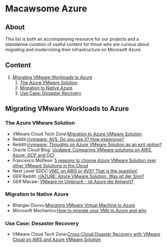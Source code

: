# Macawsome Azure
## About
This list is both an accompanying resource for our projects and a standalone curation of useful content for those who are curious about migrating and modernizing their infrastructure on Microsoft Azure.

## Content
1. [Migrating VMware Workloads to Azure](#vmware)
    1. [The Azure VMware Solution](#avs)
    2. [Migration to Native Azure](#nativeazure)
    3. [Use Case: Desaster Recovery](#desasterrecovery)
## Migrating VMware Workloads to Azure <a name="vmware"></a>

### The Azure VMware Solution <a name="avs"></a>
- VMware Cloud Tech Zone:[Migration to Azure VMware Solution](https://vmc.techzone.vmware.com/migration-azure-vmware-solution)
- Reddit:[r/vmware: AVS. Do you use it? How expensive?](https://www.reddit.com/r/vmware/comments/16rrpu1/vmware_on_azure_avs_do_you_use_it_how_expensive/)
- Reddit:[r/vmware: Thoughts on Azure VMware Solution as an exit option?](https://www.reddit.com/r/vmware/comments/1b8dsj6/thoughts_on_azure_vmware_solution_as_an_exit/) 
- Oracle Cloud Blog: [Updated: Comparing VMware solutions on AWS, Azure, GCP and OCI](https://oc-blog.com/2022/01/24/comparing-vmware-solutions-on-aws-azure-gcp-and-oci/)
- Francesco Molfese: [5 reasons to choose Azure VMware Solution over other VMware Solutions in the Cloud](https://francescomolfese.it/en/2024/05/5-reasons-to-choose-azure-vmware-solution-over-other-vmware-solutions-in-the-cloud/)
- Next Level SDDC:[VMC on AWS or AVS? That is the question!](https://nextlevelsddc.com/vmc-on-aws-or-avs-that-is-the-question/)
- *GER* Reddit: [r/AZURE: Azure VMware Solution. Was ist der Sinn?](https://www.reddit.com/r/AZURE/comments/11wncmj/azure_vmware_solution_whats_the_point/?tl=de)
- *GER* Macaw: [VMware im Umbruch - ist Azure die Antwort?](https://www.macaw.de/insights/blog/vmware-azure-solution/)

### Migration to Native Azure <a name="nativeazure"></a>
- Bhargav Duvvu:[Migrating VMware Virtual Machine to Azure](https://medium.com/@root.bhargav/migrating-vmware-virtual-machine-to-azure-267c2b128f07)
- Microsoft Mechanics:[How to migrate your VMs to Azure and why](https://youtu.be/pl6jHyizeos?si=F16LsBQiFypeWYqs)

### Use Case: Desaster Recovery <a name="desasterrecovery"></a>
- VMware Cloud Tech Zone:[Cross-Cloud Disaster Recovery with VMware Cloud on AWS and Azure VMware Solution](https://vmc.techzone.vmware.com/cross-cloud-disaster-recovery-vmware-cloud-aws-and-azure-vmware-solution)

